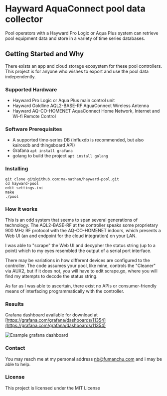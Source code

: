 # Hayward AquaConnect pool data collector

Pool operators with a Hayward Pro Logic or Aqua Plus system can retrieve pool equipment data and store in a variety of time series databases.

## Getting Started and Why

There exists an app and cloud storage ecosystem for these pool controllers.  This project is for anyone who wishes to export and use the pool data independently.

### Supported Hardware

 * Hayward Pro Logic or Aqua Plus main control unit
 * Hayward Goldline AQL2-BASE-RF AquaConnect Wireless Antenna
 * Hayward AQ-CO-HOMENET AquaConnect Home Network, Internet and Wi-fi Remote Control

### Software Prerequisites

 * A supported time-series DB (influxdb is recommended, but also kairosdb and thingsboard API)
 * Grafana `apt install grafana`
 * golang to build the project `apt install golang`

### Installing

```
git clone git@github.com:ma-nathan/hayward-pool.git
cd hayward-pool
edit settings.ini
make
./pool
```

### How it works

This is an odd system that seems to span several generations of technology.  The AQL2-BASE-RF at the controller speaks some proprietary 900 MHz RF protocol with the AQ-CO-HOMENET indoors, which presents a Web UI (an and endpoint for the cloud integration) on your LAN.

I was able to "scrape" the Web UI and decypher the status string (up to a point) which to my eyes resembled the output of a serial port interface.

There may be variations in how different devices are configured to the controller.  The code assumes your pool, like mine, controls the "Cleaner" via AUX2, but if it does not, you will have to edit scrape.go, where you will find my attempts to decode the status string.

As far as I was able to ascertain, there exist no APIs or consumer-friendly means of interfacing programmatically with the controller.

### Results

Grafana dashboard available for download at [https://grafana.com/grafana/dashboards/11354](https://grafana.com/grafana/dashboards/11354)

![Example grafana dashboard](http://www.fumanchu.com/pool-dashboard-example.png)

### Contact

You may reach me at my personal address nb@fumanchu.com and i may be able to help.

### License

This project is licensed under the MIT License

